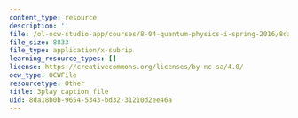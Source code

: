 ```yaml
---
content_type: resource
description: ''
file: /ol-ocw-studio-app/courses/8-04-quantum-physics-i-spring-2016/8da18b0b96545343bd3231210d2ee46a_R-5hjmV-bdY.vtt
file_size: 8833
file_type: application/x-subrip
learning_resource_types: []
license: https://creativecommons.org/licenses/by-nc-sa/4.0/
ocw_type: OCWFile
resourcetype: Other
title: 3play caption file
uid: 8da18b0b-9654-5343-bd32-31210d2ee46a
---
```

